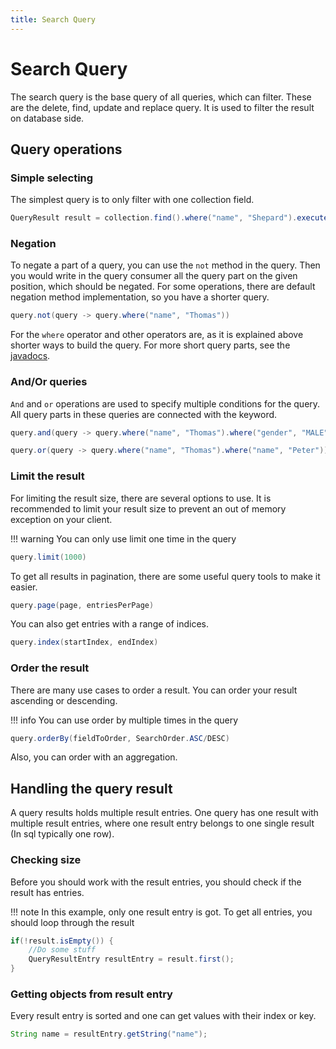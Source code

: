 ```yaml
---
title: Search Query
---
```


# Search Query

The search query is the base query of all queries, which can filter. These are the delete, find, update and replace query.
It is used to filter the result on database side.

## Query operations

### Simple selecting

The simplest query is to only filter with one collection field.

````java
QueryResult result = collection.find().where("name", "Shepard").execute();
````

### Negation

To negate a part of a query, you can use the `not` method in the query. Then you would write in the query consumer all
the query part on the given position, which should be negated. For some operations, there are default negation method
implementation, so you have a shorter query.

````java
query.not(query -> query.where("name", "Thomas"))
````

For the `where` operator and other operators are, as it is explained above shorter ways to build the query. For more
short query parts, see the [javadocs](https://javadocs.pretronic.net/pretronic-databasequery/1.1.0.24/net/pretronic/databasequery/api/query/type/SearchQuery.html).

### And/Or queries

`And` and `or` operations are used to specify multiple conditions for the query. All query parts in these queries are
connected with the keyword.

````java
query.and(query -> query.where("name", "Thomas").where("gender", "MALE"))

query.or(query -> query.where("name", "Thomas").where("name", "Peter"))
````

### Limit the result

For limiting the result size, there are several options to use. It is recommended to limit your result size to prevent
an out of memory exception on your client. 

!!! warning
    You can only use limit one time in the query

````java
query.limit(1000)
````

To get all results in pagination, there are some useful query tools to make it easier.

````java
query.page(page, entriesPerPage)
````

You can also get entries with a range of indices.

````java
query.index(startIndex, endIndex)
````

### Order the result

There are many use cases to order a result. You can order your result ascending or descending. 

!!! info
    You can use order by multiple times in the query

````java
query.orderBy(fieldToOrder, SearchOrder.ASC/DESC)
````

Also, you can order with an aggregation.

## Handling the query result

A query results holds multiple result entries. One query has one result with multiple result entries, where one
result entry belongs to one single result (In sql typically one row).

### Checking size

Before you should work with the result entries, you should check if the result has entries.

!!! note
    In this example, only one result entry is got. To get all entries, you should loop through the result

````java
if(!result.isEmpty()) {
    //Do some stuff
    QueryResultEntry resultEntry = result.first();
}
````

### Getting objects from result entry

Every result entry is sorted and one can get values with their index or key.

````java
String name = resultEntry.getString("name");
````